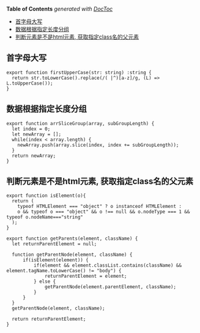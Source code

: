 <!-- START doctoc generated TOC please keep comment here to allow auto update -->
<!-- DON'T EDIT THIS SECTION, INSTEAD RE-RUN doctoc TO UPDATE -->
**Table of Contents**  *generated with [DocToc](https://github.com/thlorenz/doctoc)*

- [首字母大写](#%E9%A6%96%E5%AD%97%E6%AF%8D%E5%A4%A7%E5%86%99)
- [数据根据指定长度分组](#%E6%95%B0%E6%8D%AE%E6%A0%B9%E6%8D%AE%E6%8C%87%E5%AE%9A%E9%95%BF%E5%BA%A6%E5%88%86%E7%BB%84)
- [判断元素是不是html元素, 获取指定class名的父元素](#%E5%88%A4%E6%96%AD%E5%85%83%E7%B4%A0%E6%98%AF%E4%B8%8D%E6%98%AFhtml%E5%85%83%E7%B4%A0-%E8%8E%B7%E5%8F%96%E6%8C%87%E5%AE%9Aclass%E5%90%8D%E7%9A%84%E7%88%B6%E5%85%83%E7%B4%A0)

<!-- END doctoc generated TOC please keep comment here to allow auto update -->

## 首字母大写
```
export function firstUpperCase(str: string) :string {
  return str.toLowerCase().replace(/( |^)[a-z]/g, (L) => L.toUpperCase());
}
```

## 数据根据指定长度分组
```
export function arrSliceGroup(array, subGroupLength) {
  let index = 0;
  let newArray = [];
  while(index < array.length) {
    newArray.push(array.slice(index, index += subGroupLength));
  }
  return newArray;
}
```

## 判断元素是不是html元素, 获取指定class名的父元素
```
export function isElement(o){
  return (
    typeof HTMLElement === "object" ? o instanceof HTMLElement :
    o && typeof o === "object" && o !== null && o.nodeType === 1 && typeof o.nodeName==="string"
  );
}

export function getParents(element, className) {
  let returnParentElement = null;

  function getParentNode(element, className) {
      if(isElement(element)) {
          if(element && element.classList.contains(className) && element.tagName.toLowerCase() != "body") {
              returnParentElement = element;
          } else {
              getParentNode(element.parentElement, className);
          }
      }
  }
  getParentNode(element, className);

  return returnParentElement;
}
```